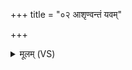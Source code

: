 +++
title = "०२ आशृण्वन्तं यवम्"

+++
<details><summary>मूलम् (VS)</summary>

आ॑शृ॒ण्वन्तं॒ यवं॑ दे॒वं यत्र॑ त्वाच्छा॒वदा॑मसि। तदुच्छ्र॑यस्व॒ द्यौरि॑व समु॒द्र इ॑वै॒ध्यक्षि॑तः ॥
</details>